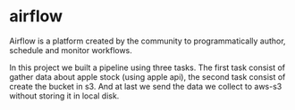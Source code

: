 # airflow


Airflow is a platform created by the community to programmatically author, schedule and monitor workflows.

In this project we built a pipeline using three tasks. The first task consist of gather data about apple stock (using apple api), the second task consist of create the bucket in s3. And at last we send the data we collect to aws-s3 without storing it in local disk.

